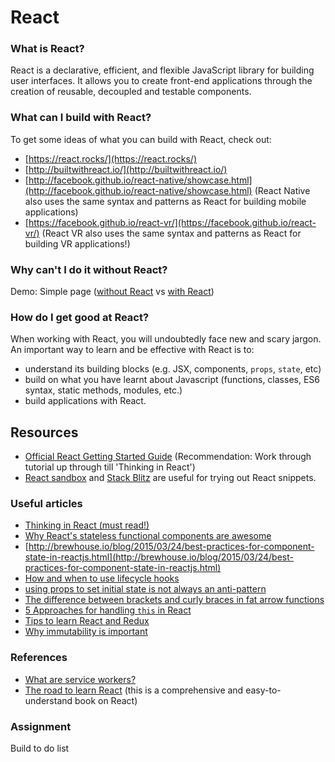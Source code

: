 # React

### What is React?

React is a declarative, efficient, and flexible JavaScript library for building user interfaces. It allows you to create front-end applications through the creation of reusable, decoupled and testable components.

### What can I build with React?

To get some ideas of what you can build with React, check out:

* [https://react.rocks/](https://react.rocks/)
* [http://builtwithreact.io/](http://builtwithreact.io/)  
* [http://facebook.github.io/react-native/showcase.html](http://facebook.github.io/react-native/showcase.html) \(React Native also uses the same syntax and patterns as React for building mobile applications\)
* [https://facebook.github.io/react-vr/](https://facebook.github.io/react-vr/) \(React VR also uses the same syntax and patterns as React for building VR applications!\)

### Why can't I do it without React?

Demo: Simple page \([without React](https://codepen.io/davified/pen/KQodXj) vs [with React](https://codepen.io/davified/pen/jZzPpK)\)

### How do I get good at React?

When working with React, you will undoubtedly face new and scary jargon. An important way to learn and be effective with React is to:

* understand its building blocks \(e.g. JSX, components, `props`, `state`, etc\)
* build on what you have learnt about Javascript \(functions, classes, ES6 syntax, static methods, modules, etc.\)
* build applications with React. 

## Resources

* [Official React Getting Started Guide](https://reactjs.org/docs/hello-world.html) \(Recommendation: Work through tutorial up through till 'Thinking in React'\)
* [React sandbox](https://codesandbox.io/s/) and [Stack Blitz](https://stackblitz.com/) are useful for trying out React snippets.

### Useful articles

* [Thinking in React \(must read!\)](https://reactjs.org/docs/thinking-in-react.html)
* [Why React's stateless functional components are awesome](https://hackernoon.com/react-stateless-functional-components-nine-wins-you-might-have-overlooked-997b0d933dbc)
* [http://brewhouse.io/blog/2015/03/24/best-practices-for-component-state-in-reactjs.html](http://brewhouse.io/blog/2015/03/24/best-practices-for-component-state-in-reactjs.html)
* [How and when to use lifecycle hooks](https://engineering.musefind.com/react-lifecycle-methods-how-and-when-to-use-them-2111a1b692b1)
* [using props to set initial state is not always an anti-pattern](https://zhenyong.github.io/react/tips/props-in-getInitialState-as-anti-pattern.html)
* [The difference between brackets and curly braces in fat arrow functions](https://stackoverflow.com/questions/39629962/arrow-function-without-curly-braces)
* [5 Approaches for handling `this` in React](https://medium.freecodecamp.org/react-binding-patterns-5-approaches-for-handling-this-92c651b5af56)
* [Tips to learn React and Redux](https://www.robinwieruch.de/tips-to-learn-react-redux/)
* [Why immutability is important](https://reactjs.org/tutorial/tutorial.html#why-immutability-is-important)

### References

* [What are service workers?](https://developers.google.com/web/fundamentals/primers/service-workers/)
* [The road to learn React](https://leanpub.com/the-road-to-learn-react) \(this is a comprehensive and easy-to-understand book on React\)

### Assignment

Build to do list

